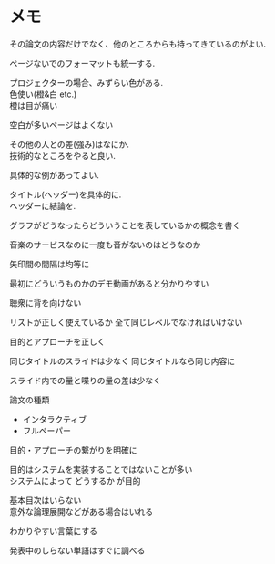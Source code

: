 # メモ
その論文の内容だけでなく、他のところからも持ってきているのがよい.

ページないでのフォーマットも統一する.

プロジェクターの場合、みずらい色がある.  
色使い(橙&白 etc.)  
橙は目が痛い

空白が多いページはよくない

その他の人との差(強み)はなにか.  
技術的なところをやると良い.

具体的な例があってよい.

タイトル(ヘッダー)を具体的に.  
ヘッダーに結論を.

グラフがどうなったらどういうことを表しているかの概念を書く

音楽のサービスなのに一度も音がないのはどうなのか

矢印間の間隔は均等に

最初にどういうものかのデモ動画があると分かりやすい

聴衆に背を向けない

リストが正しく使えているか
全て同じレベルでなければいけない

目的とアプローチを正しく

同じタイトルのスライドは少なく
同じタイトルなら同じ内容に

スライド内での量と喋りの量の差は少なく

論文の種類
- インタラクティブ
- フルペーパー

目的・アプローチの繋がりを明確に

目的はシステムを実装することではないことが多い  
システムによって どうするか が目的

基本目次はいらない  
意外な論理展開などがある場合はいれる

わかりやすい言葉にする

発表中のしらない単語はすぐに調べる
